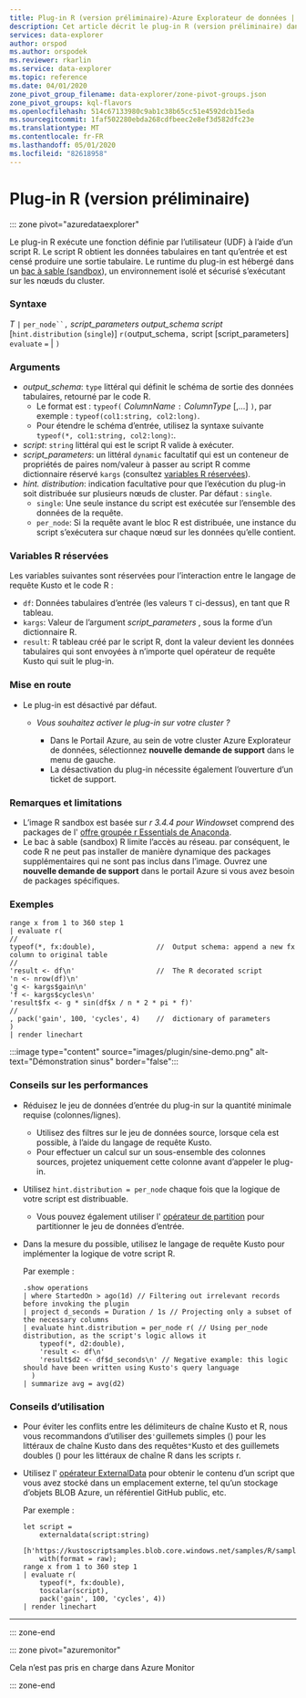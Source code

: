 ```yaml
---
title: Plug-in R (version préliminaire)-Azure Explorateur de données | Microsoft Docs
description: Cet article décrit le plug-in R (version préliminaire) dans Azure Explorateur de données.
services: data-explorer
author: orspod
ms.author: orspodek
ms.reviewer: rkarlin
ms.service: data-explorer
ms.topic: reference
ms.date: 04/01/2020
zone_pivot_group_filename: data-explorer/zone-pivot-groups.json
zone_pivot_groups: kql-flavors
ms.openlocfilehash: 514c67133980c9ab1c38b65cc51e4592dcb15eda
ms.sourcegitcommit: 1faf502280ebda268cdfbeec2e8ef3d582dfc23e
ms.translationtype: MT
ms.contentlocale: fr-FR
ms.lasthandoff: 05/01/2020
ms.locfileid: "82618958"
---
```

# <a name="r-plugin-preview"></a>Plug-in R (version préliminaire)

::: zone pivot="azuredataexplorer"

Le plug-in R exécute une fonction définie par l’utilisateur (UDF) à l’aide d’un script R. Le script R obtient les données tabulaires en tant qu’entrée et est censé produire une sortie tabulaire.
Le runtime du plug-in est hébergé dans un [bac à sable (sandbox](../concepts/sandboxes.md)), un environnement isolé et sécurisé s’exécutant sur les nœuds du cluster.

### <a name="syntax"></a>Syntaxe

*T* `|` `per_node``,` *script_parameters* *output_schema* *script* [`hint.distribution` (`single`)] `r(`output_schema`,` script [script_parameters] `evaluate` `=`  | `)`


### <a name="arguments"></a>Arguments

* *output_schema*: `type` littéral qui définit le schéma de sortie des données tabulaires, retourné par le code R.
    * Le format est : `typeof(` *ColumnName* `:` *ColumnType* [,...] `)`, par exemple : `typeof(col1:string, col2:long)`.
    * Pour étendre le schéma d’entrée, utilisez la syntaxe suivante `typeof(*, col1:string, col2:long)`:.
* *script*: `string` littéral qui est le script R valide à exécuter.
* *script_parameters*: un littéral `dynamic` facultatif qui est un conteneur de propriétés de paires nom/valeur à passer au script R comme dictionnaire réservé `kargs` (consultez [variables R réservées](#reserved-r-variables)).
* *hint. distribution*: indication facultative pour que l’exécution du plug-in soit distribuée sur plusieurs nœuds de cluster.
   Par défaut : `single`.
    * `single`: Une seule instance du script est exécutée sur l’ensemble des données de la requête.
    * `per_node`: Si la requête avant le bloc R est distribuée, une instance du script s’exécutera sur chaque nœud sur les données qu’elle contient.


### <a name="reserved-r-variables"></a>Variables R réservées

Les variables suivantes sont réservées pour l’interaction entre le langage de requête Kusto et le code R :

* `df`: Données tabulaires d’entrée (les valeurs `T` ci-dessus), en tant que R tableau.
* `kargs`: Valeur de l’argument *script_parameters* , sous la forme d’un dictionnaire R.
* `result`: R tableau créé par le script R, dont la valeur devient les données tabulaires qui sont envoyées à n’importe quel opérateur de requête Kusto qui suit le plug-in.

### <a name="onboarding"></a>Mise en route


* Le plug-in est désactivé par défaut.
    * *Vous souhaitez activer le plug-in sur votre cluster ?*
        
        * Dans le Portail Azure, au sein de votre cluster Azure Explorateur de données, sélectionnez **nouvelle demande de support** dans le menu de gauche.
        * La désactivation du plug-in nécessite également l’ouverture d’un ticket de support.

### <a name="notes-and-limitations"></a>Remarques et limitations

* L’image R sandbox est basée sur *r 3.4.4 pour Windows*et comprend des packages de l' [offre groupée r Essentials de Anaconda](https://docs.anaconda.com/anaconda/packages/r-language-pkg-docs/).
* Le bac à sable (sandbox) R limite l’accès au réseau. par conséquent, le code R ne peut pas installer de manière dynamique des packages supplémentaires qui ne sont pas inclus dans l’image. Ouvrez une **nouvelle demande de support** dans le portail Azure si vous avez besoin de packages spécifiques.


### <a name="examples"></a>Exemples

```kusto
range x from 1 to 360 step 1
| evaluate r(
//
typeof(*, fx:double),               //  Output schema: append a new fx column to original table 
//
'result <- df\n'                    //  The R decorated script
'n <- nrow(df)\n'
'g <- kargs$gain\n'
'f <- kargs$cycles\n'
'result$fx <- g * sin(df$x / n * 2 * pi * f)'
//
, pack('gain', 100, 'cycles', 4)    //  dictionary of parameters
)
| render linechart 
```

:::image type="content" source="images/plugin/sine-demo.png" alt-text="Démonstration sinus" border="false":::

### <a name="performance-tips"></a>Conseils sur les performances

* Réduisez le jeu de données d’entrée du plug-in sur la quantité minimale requise (colonnes/lignes).
    * Utilisez des filtres sur le jeu de données source, lorsque cela est possible, à l’aide du langage de requête Kusto.
    * Pour effectuer un calcul sur un sous-ensemble des colonnes sources, projetez uniquement cette colonne avant d’appeler le plug-in.
* Utilisez `hint.distribution = per_node` chaque fois que la logique de votre script est distribuable.
    * Vous pouvez également utiliser l' [opérateur de partition](partitionoperator.md) pour partitionner le jeu de données d’entrée.
* Dans la mesure du possible, utilisez le langage de requête Kusto pour implémenter la logique de votre script R.

    Par exemple :

    ```kusto    
    .show operations
    | where StartedOn > ago(1d) // Filtering out irrelevant records before invoking the plugin
    | project d_seconds = Duration / 1s // Projecting only a subset of the necessary columns
    | evaluate hint.distribution = per_node r( // Using per_node distribution, as the script's logic allows it
        typeof(*, d2:double),
        'result <- df\n'
        'result$d2 <- df$d_seconds\n' // Negative example: this logic should have been written using Kusto's query language
      )
    | summarize avg = avg(d2)
    ```

### <a name="usage-tips"></a>Conseils d’utilisation

* Pour éviter les conflits entre les délimiteurs de chaîne Kusto et R, nous vous recommandons d’utiliser des`'`guillemets simples () pour les littéraux de chaîne Kusto dans des requêtes`"`Kusto et des guillemets doubles () pour les littéraux de chaîne R dans les scripts r.
* Utilisez l' [opérateur ExternalData](externaldata-operator.md) pour obtenir le contenu d’un script que vous avez stocké dans un emplacement externe, tel qu’un stockage d’objets BLOB Azure, un référentiel GitHub public, etc.
  
  Par exemple :

    ```kusto    
    let script = 
        externaldata(script:string)
        [h'https://kustoscriptsamples.blob.core.windows.net/samples/R/sample_script.r']
        with(format = raw);
    range x from 1 to 360 step 1
    | evaluate r(
        typeof(*, fx:double),
        toscalar(script), 
        pack('gain', 100, 'cycles', 4))
    | render linechart 
    ```

---

::: zone-end

::: zone pivot="azuremonitor"

Cela n’est pas pris en charge dans Azure Monitor

::: zone-end

